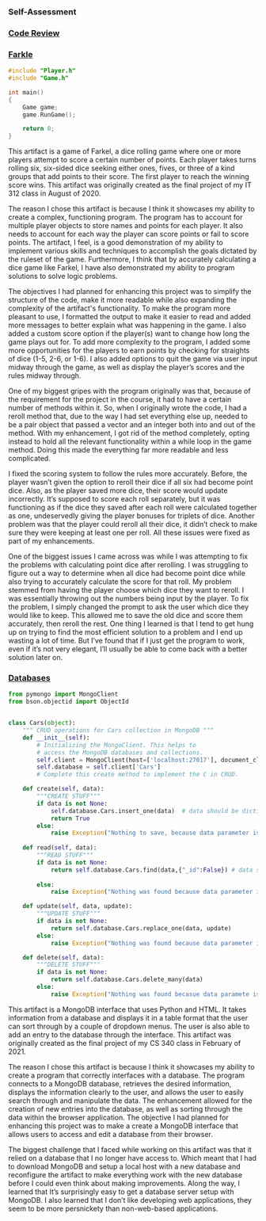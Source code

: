 ### Self-Assessment

### [Code Review]()

### [Farkle](https://github.com/CaleGriggs/CaleGriggs.github.io/tree/gh-pages/Farkle)

```C++
#include "Player.h"
#include "Game.h"

int main() 
{
	Game game;
	game.RunGame();

	return 0;
}
```
This artifact is a game of Farkel, a dice rolling game where one or more players attempt to score a certain number of points. Each player takes turns rolling six, six-sided dice seeking either ones, fives, or three of a kind groups that add points to their score. The first player to reach the winning score wins. This artifact was originally created as the final project of my IT 312 class in August of 2020. 
 
The reason I chose this artifact is because I think it showcases my ability to create a complex, functioning program. The program has to account for multiple player objects to store names and points for each player. It also needs to account for each way the player can score points or fail to score points. The artifact, I feel, is a good demonstration of my ability to implement various skills and techniques to accomplish the goals dictated by the ruleset of the game. Furthermore, I think that by accurately calculating a dice game like Farkel, I have also demonstrated my ability to program solutions to solve logic problems. 

The objectives I had planned for enhancing this project was to simplify the structure of the code, make it more readable while also expanding the complexity of the artifact's functionality. To make the program more pleasant to use, I formatted the output to make it easier to read and added more messages to better explain what was happening in the game. I also added a custom score option if the player(s) want to change how long the game plays out for. To add more complexity to the program, I added some more opportunities for the players to earn points by checking for straights of dice (1-5, 2-6, or 1-6). I also added options to quit the game via user input midway through the game, as well as display the player’s scores and the rules midway through.

One of my biggest gripes with the program originally was that, because of the requirement for the project in the course, it had to have a certain number of methods within it. So, when I originally wrote the code, I had a reroll method that, due to the way I had set everything else up, needed to be a pair object that passed a vector and an integer both into and out of the method. With my enhancement, I got rid of the method completely, opting instead to hold all the relevant functionality within a while loop in the game method. Doing this made the everything far more readable and less complicated.

I fixed the scoring system to follow the rules more accurately. Before, the player wasn’t given the option to reroll  their dice if all six had become point dice. Also, as the player saved more dice, their score would update incorrectly. It’s supposed to score each roll separately, but it was functioning as if the dice they saved after each roll were calculated together as one, undeservedly giving the player bonuses for triplets of dice. Another problem was that the player could reroll all their dice, it didn’t check to make sure they were keeping at least one per roll. All these issues were fixed as part of my enhancements.

One of the biggest issues I came across was while I was attempting to fix the problems with calculating point dice after rerolling. I was struggling to figure out a way to determine when all dice had become point dice while also trying to accurately calculate the score for that roll. My problem stemmed from having the player choose which dice they want to reroll. I was essentially throwing out the numbers being input by the player. To fix the problem, I simply changed the prompt to ask the user which dice they would like to keep. This allowed me to save the old dice and score them accurately, then reroll the rest. One thing I learned is that I tend to get hung up on trying to find the most efficient solution to a problem and I end up wasting a lot of time. But I’ve found that if I just get the program to work, even if it’s not very elegant, I’ll usually be able to come back with a better solution later on.

### [Databases](https://github.com/CaleGriggs/CaleGriggs.github.io/tree/gh-pages/Database)

```python
from pymongo import MongoClient
from bson.objectid import ObjectId


class Cars(object):
    """ CRUD operations for Cars collection in MongoDB """
    def __init__(self):
        # Initializing the MongoClient. This helps to
        # access the MongoDB databases and collections.
        self.client = MongoClient(host=['localhost:27017'], document_class=dict, tz_aware=False, connect=True)
        self.database = self.client['Cars']
        # Complete this create method to implement the C in CRUD.

    def create(self, data):
        """CREATE STUFF"""
        if data is not None:
            self.database.Cars.insert_one(data)  # data should be dictionary
            return True
        else:
            raise Exception("Nothing to save, because data parameter is empty")
   
    def read(self, data):
        """READ STUFF"""    
        if data is not None: 
            return self.database.Cars.find(data,{"_id":False}) # data should be dictionary
        
        else: 
            raise Exception("Nothing was found because data parameter is empty")

    def update(self, data, update):
        """UPDATE STUFF"""
        if data is not None:
            return self.database.Cars.replace_one(data, update)
        else:
            raise Exception("Nothing was found because data parameter is empty")

    def delete(self, data):
        """DELETE STUFF"""
        if data is not None:
            return self.database.Cars.delete_many(data)
        else:
            raise Exception("Nothing was found becasue data paramete is empty")
```
This artifact is a MongoDB interface that uses Python and HTML. It takes information from a database and displays it in a table format that the user can sort through by a couple of dropdown menus. The user is also able to add an entry to the database through the interface. This artifact was originally created as the final project of my CS 340 class in February of 2021. 

The reason I chose this artifact is because I think it showcases my ability to create a program that correctly interfaces with a database. The program connects to a MongoDB database, retrieves the desired information, displays the information clearly to the user, and allows the user to easily search through and manipulate the data. The enhancement allowed for the creation of new entries into the database, as well as sorting through the data within the browser application. The objective I had planned for enhancing this project was to make a create a MongoDB interface that allows users to access and edit a database from their browser.

The biggest challenge that I faced while working on this artifact was that it relied on a database that I no longer have access to. Which meant that I had to download MongoDB and setup a local host with a new database and reconfigure the artifact to make everything work with the new database before I could even think about making improvements. Along the way, I learned that It’s surprisingly easy to get a database server setup with MongoDB. I also learned that I don’t like developing web applications, they seem to be more persnickety than non-web-based applications.
